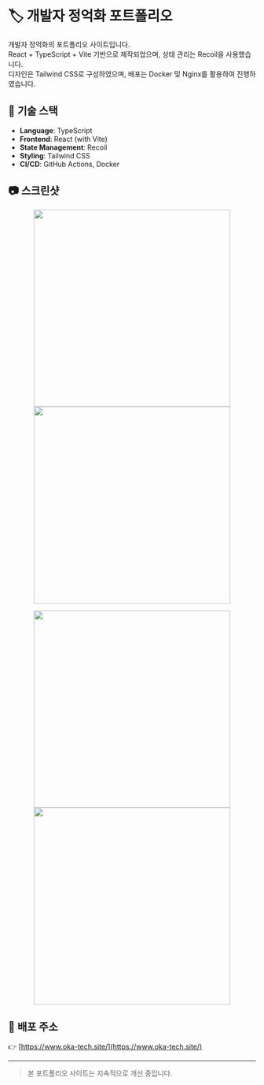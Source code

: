 # 🏷️ 개발자 정억화 포트폴리오

개발자 정억화의 포트폴리오 사이트입니다.  
React + TypeScript + Vite 기반으로 제작되었으며, 상태 관리는 Recoil을 사용했습니다.  
디자인은 Tailwind CSS로 구성하였으며, 배포는 Docker 및 Nginx를 활용하여 진행하였습니다.

## 🚀 기술 스택

- **Language**: TypeScript
- **Frontend**: React (with Vite)
- **State Management**: Recoil
- **Styling**: Tailwind CSS
- **CI/CD**: GitHub Actions, Docker

## 📷 스크린샷

<p align="center">
  <img src="https://kr.object.ncloudstorage.com/oka-tech/images/portfolion_01.png" width="400"/>
  <img src="https://kr.object.ncloudstorage.com/oka-tech/images/portfolion_02.png" width="400"/>
</p>
<p align="center">
  <img src="https://kr.object.ncloudstorage.com/oka-tech/images/portfolion_03.png" width="400"/>
  <img src="https://kr.object.ncloudstorage.com/oka-tech/images/portfolion_04.png" width="400"/>
</p>

## 🔗 배포 주소

👉 [https://www.oka-tech.site/](https://www.oka-tech.site/)

---

> 본 포트폴리오 사이트는 지속적으로 개선 중입니다.
